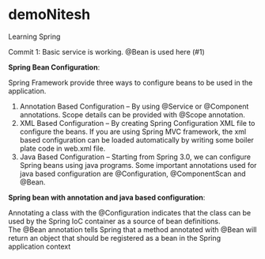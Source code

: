 # demoNitesh
Learning Spring

Commit 1: Basic service is working. @Bean is used here (#1)

**Spring Bean Configuration**:

Spring Framework provide three ways to configure beans to be used in the application.
1. Annotation Based Configuration – By using @Service or @Component annotations. Scope details can be provided with @Scope annotation.
2. XML Based Configuration – By creating Spring Configuration XML file to configure the beans. If you are using Spring MVC framework, the xml based configuration can be loaded automatically by writing some boiler plate code in web.xml file.
3. Java Based Configuration – Starting from Spring 3.0, we can configure Spring beans using java programs. Some important annotations used for java based configuration are @Configuration, @ComponentScan and @Bean.



**Spring bean with annotation and java based configuration**:

Annotating a class with the @Configuration indicates that the class can be used by the Spring IoC container as a source of bean definitions. The @Bean annotation tells Spring that a method annotated with @Bean will return an object that should be registered as a bean in the Spring application context


